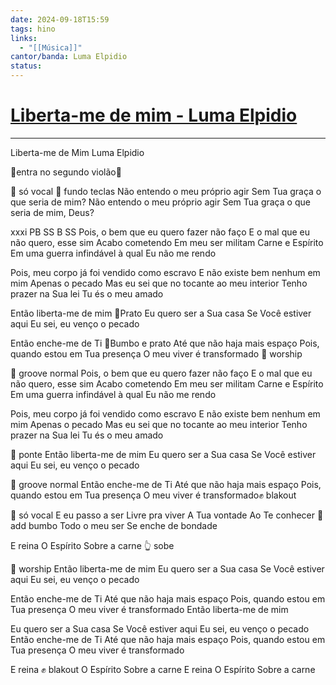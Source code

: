 ```yaml
---
date: 2024-09-18T15:59
tags: hino
links:
  - "[[Música]]"
cantor/banda: Luma Elpidio
status: 
---
```

# [Liberta-me de mim - Luma Elpidio](https://www.youtube.com/watch?v=4vkhEgq3WvQ)
---

Liberta-me de Mim
Luma Elpidio

🥁entra no segundo violão🎸


🎤 só vocal 🎹 fundo teclas
Não entendo o meu próprio agir
Sem Tua graça o que seria de mim?
Não entendo o meu próprio agir
Sem Tua graça o que seria de mim, Deus?

xxxi PB SS  B SS
Pois, o bem que eu quero fazer não faço
E o mal que eu não quero, esse sim
Acabo cometendo
Em meu ser militam Carne e Espírito
Em uma guerra infindável à qual
Eu não me rendo

Pois, meu corpo já foi vendido como escravo
E não existe bem nenhum em mim
Apenas o pecado
Mas eu sei que no tocante ao meu interior
Tenho prazer na Sua lei
Tu és o meu amado

Então liberta-me de mim 🌉Prato
Eu quero ser a Sua casa
Se Você estiver aqui
Eu sei, eu venço o pecado

Então enche-me de Ti 🌉Bumbo e prato
Até que não haja mais espaço
Pois, quando estou em Tua presença
O meu viver é transformado 🙌 worship

🥁 groove normal
Pois, o bem que eu quero fazer não faço
E o mal que eu não quero, esse sim
Acabo cometendo
Em meu ser militam Carne e Espírito
Em uma guerra infindável à qual
Eu não me rendo

Pois, meu corpo já foi vendido como escravo
E não existe bem nenhum em mim
Apenas o pecado
Mas eu sei que no tocante ao meu interior
Tenho prazer na Sua lei
Tu és o meu amado

🌉 ponte
Então liberta-me de mim
Eu quero ser a Sua casa
Se Você estiver aqui
Eu sei, eu venço o pecado

🥁 groove normal
Então enche-me de Ti
Até que não haja mais espaço
Pois, quando estou em Tua presença
O meu viver é transformado✊ blakout

🎤 só vocal
E eu passo a ser
Livre pra viver
A Tua vontade
Ao Te conhecer 🥁 add bumbo
Todo o meu ser
Se enche de bondade

E reina
O Espírito
Sobre a carne 👆 sobe

🙌 worship
Então liberta-me de mim
Eu quero ser a Sua casa
Se Você estiver aqui
Eu sei, eu venço o pecado

Então enche-me de Ti
Até que não haja mais espaço
Pois, quando estou em Tua presença
O meu viver é transformado
Então liberta-me de mim

Eu quero ser a Sua casa
Se Você estiver aqui
Eu sei, eu venço o pecado
Então enche-me de Ti
Até que não haja mais espaço
Pois, quando estou em Tua presença
O meu viver é transformado

E reina ✊ blakout
O Espírito
Sobre a carne
E reina
O Espírito
Sobre a carne
